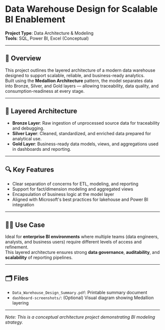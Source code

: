 
# Data Warehouse Design for Scalable BI Enablement

**Project Type**: Data Architecture & Modeling  
**Tools**: SQL, Power BI, Excel (Conceptual)

---

## 📘 Overview

This project outlines the layered architecture of a modern data warehouse designed to support scalable, reliable, and business-ready analytics.  
Built using the **Medallion Architecture** pattern, the model separates data into Bronze, Silver, and Gold layers — allowing traceability, data quality, and consumption-readiness at every stage.

---

## 🧱 Layered Architecture

- **Bronze Layer**: Raw ingestion of unprocessed source data for traceability and debugging.  
- **Silver Layer**: Cleaned, standardized, and enriched data prepared for analytical use.  
- **Gold Layer**: Business-ready data models, views, and aggregations used in dashboards and reporting.

---

## 🔍 Key Features

- Clear separation of concerns for ETL, modeling, and reporting  
- Support for fact/dimension modeling and aggregated views  
- Encapsulation of business logic at the model layer  
- Aligned with Microsoft's best practices for lakehouse and Power BI integration

---

## 🧑‍💼 Use Case

Ideal for **enterprise BI environments** where multiple teams (data engineers, analysts, and business users) require different levels of access and refinement.  
This layered architecture ensures strong **data governance**, **auditability**, and **scalability** of reporting pipelines.

---

## 🗂️ Files

- `Data_Warehouse_Design_Summary.pdf`: Printable summary document  
- `dashboard-screenshots/`: (Optional) Visual diagram showing Medallion layering

---

*Note: This is a conceptual architecture project demonstrating BI modeling strategy.*
